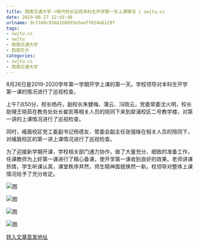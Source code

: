```yaml
---
title: 西南交通大学->杨丹校长巡视本科生开学第一天上课情况 | swjtu.cc
date: 2019-08-27 12:43:48
urlname: 9cf240c93da1b6855e5eeff024a6129f
tags: 
- swjtu.cc
- swjtu
- 西南交通大学
- 西南交大
categories:
- swjtu.cc
- 西南交通大学
---
```



8月26日是2019-2020学年第一学期开学上课的第一天。学校领导对本科生开学第一课的情况进行了巡视检查。

上午7点50分，校长杨丹，副校长朱健梅、蒲云、冯晓云，党委常委沈火明，校长助理王晓茹在教务处处长崔凯等相关人员的陪同下来到犀浦校区二号教学楼，对第一讲的上课情况进行了巡视检查。

同时，峨眉校区党工委副书记杨德友、管委会副主任张强锋在相关人员的陪同下，对峨眉校区的第一讲上课情况进行了巡视检查。

为了迎接新学期开课，学校相关部门通力协作，做了大量充分、细致的准备工作，任课教师为上好第一课进行了精心备课，使开学第一课收到良好的效果。老师讲课热情，学生听课认真，课堂秩序井然，师生精神面貌焕然一新。校领导对整体上课情况给予了充分肯定。



![图](https://news.swjtu.edu.cn/upload/201908/26/201908261720580395.jpg)

![图](https://news.swjtu.edu.cn/upload/201908/26/201908261720398145.jpg)

![图](https://news.swjtu.edu.cn/upload/201908/26/201908261719518597.jpg)

![图](https://news.swjtu.edu.cn/upload/201908/26/201908261719512687.jpg)

[转入文章首发地址](https://news.swjtu.edu.cn/shownews-18753.shtml)